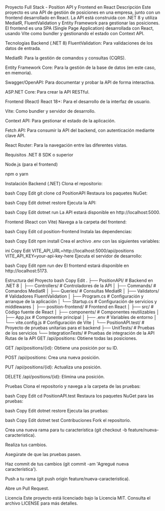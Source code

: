 Proyecto Full Stack - Position API y Frontend en React
Descripción
Este proyecto es una API de gestión de posiciones en una empresa, junto con un frontend desarrollado en React. La API está construida con .NET 8 y utiliza MediatR, FluentValidation y Entity Framework para gestionar las posiciones. El frontend es una SPA (Single Page Application) desarrollada con React, usando Vite como bundler y gestionando el estado con Context API.

Tecnologías
Backend (.NET 8)
FluentValidation: Para validaciones de los datos de entrada.

MediatR: Para la gestión de comandos y consultas (CQRS).

Entity Framework Core: Para la gestión de la base de datos (en este caso, en memoria).

Swagger/OpenAPI: Para documentar y probar la API de forma interactiva.

ASP.NET Core: Para crear la API RESTful.

Frontend (React)
React 18+: Para el desarrollo de la interfaz de usuario.

Vite: Como bundler y servidor de desarrollo.

Context API: Para gestionar el estado de la aplicación.

Fetch API: Para consumir la API del backend, con autenticación mediante clave API.

React Router: Para la navegación entre las diferentes vistas.

Requisitos
.NET 8 SDK o superior

Node.js (para el frontend)

npm o yarn

Instalación
Backend (.NET)
Clona el repositorio:

bash
Copy
Edit
git clone <repositorio-url>
cd PositionAPI
Restaura los paquetes NuGet:

bash
Copy
Edit
dotnet restore
Ejecuta la API:

bash
Copy
Edit
dotnet run
La API estará disponible en http://localhost:5000.

Frontend (React con Vite)
Navega a la carpeta del frontend:

bash
Copy
Edit
cd position-frontend
Instala las dependencias:

bash
Copy
Edit
npm install
Crea el archivo .env con las siguientes variables:

ini
Copy
Edit
VITE_API_URL=http://localhost:5000/api/positions
VITE_API_KEY=your-api-key-here
Ejecuta el servidor de desarrollo:

bash
Copy
Edit
npm run dev
El frontend estará disponible en http://localhost:5173.

Estructura del Proyecto
bash
Copy
Edit
.
├── PositionAPI/                   # Backend en .NET 8
│   ├── Controllers/               # Controladores de la API
│   ├── Commands/                  # Comandos MediatR
│   ├── Queries/                   # Consultas MediatR
│   ├── Validators/                # Validadores FluentValidation
│   ├── Program.cs                 # Configuración y arranque de la aplicación
│   └── Startup.cs                 # Configuración de servicios y middlewares
│
├── position-frontend/              # Frontend en React
│   ├── src/                       # Código fuente de React
│   ├── components/                # Componentes reutilizables
│   ├── App.jsx                    # Componente principal
│   ├── .env                       # Variables de entorno
│   └── vite.config.js             # Configuración de Vite
│
└── PositionAPI.test/               # Proyecto de pruebas unitarias para el backend
    ├── UnitTests/                 # Pruebas de los servicios
    └── IntegrationTests/          # Pruebas de integración de la API
Rutas de la API
GET /api/positions: Obtiene todas las posiciones.

GET /api/positions/{id}: Obtiene una posición por su ID.

POST /api/positions: Crea una nueva posición.

PUT /api/positions/{id}: Actualiza una posición.

DELETE /api/positions/{id}: Elimina una posición.

Pruebas
Clona el repositorio y navega a la carpeta de las pruebas:

bash
Copy
Edit
cd PositionAPI.test
Restaura los paquetes NuGet para las pruebas:

bash
Copy
Edit
dotnet restore
Ejecuta las pruebas:

bash
Copy
Edit
dotnet test
Contribuciones
Fork el repositorio.

Crea una nueva rama para tu característica (git checkout -b feature/nueva-caracteristica).

Realiza tus cambios.

Asegúrate de que las pruebas pasen.

Haz commit de tus cambios (git commit -am 'Agregué nueva característica').

Push a tu rama (git push origin feature/nueva-caracteristica).

Abre un Pull Request.

Licencia
Este proyecto está licenciado bajo la Licencia MIT. Consulta el archivo LICENSE para más detalles.
